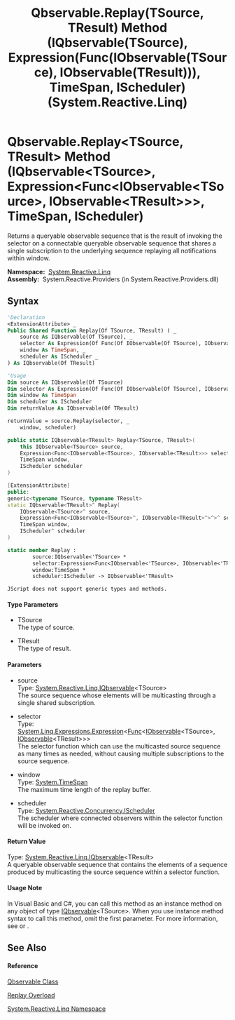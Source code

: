 ﻿---
title: Qbservable.Replay(TSource, TResult) Method (IQbservable(TSource), Expression(Func(IObservable(TSource), IObservable(TResult))), TimeSpan, IScheduler) (System.Reactive.Linq)
TOCTitle: Replay(TSource, TResult) Method (IQbservable(TSource), Expression(Func(IObservable(TSource), IObservable(TResult))), TimeSpan, IScheduler)
ms:assetid: M:System.Reactive.Linq.Qbservable.Replay``2(System.Reactive.Linq.IQbservable{``0},System.Linq.Expressions.Expression{System.Func{System.IObservable{``0},System.IObservable{``1}}},System.TimeSpan,System.Reactive.Concurrency.IScheduler)
ms:mtpsurl: https://msdn.microsoft.com/en-us/library/Hh212071(v=VS.103)
ms:contentKeyID: 36069770
ms.date: 06/28/2011
mtps_version: v=VS.103
dev_langs:
- vb
- csharp
- c++
- fsharp
- jscript
---

# Qbservable.Replay\<TSource, TResult\> Method (IQbservable\<TSource\>, Expression\<Func\<IObservable\<TSource\>, IObservable\<TResult\>\>\>, TimeSpan, IScheduler)

Returns a queryable observable sequence that is the result of invoking the selector on a connectable queryable observable sequence that shares a single subscription to the underlying sequence replaying all notifications within window.

**Namespace:**  [System.Reactive.Linq](hh211929\(v=vs.103\).md)  
**Assembly:**  System.Reactive.Providers (in System.Reactive.Providers.dll)

## Syntax

``` vb
'Declaration
<ExtensionAttribute> _
Public Shared Function Replay(Of TSource, TResult) ( _
    source As IQbservable(Of TSource), _
    selector As Expression(Of Func(Of IObservable(Of TSource), IObservable(Of TResult))), _
    window As TimeSpan, _
    scheduler As IScheduler _
) As IQbservable(Of TResult)
```

``` vb
'Usage
Dim source As IQbservable(Of TSource)
Dim selector As Expression(Of Func(Of IObservable(Of TSource), IObservable(Of TResult)))
Dim window As TimeSpan
Dim scheduler As IScheduler
Dim returnValue As IQbservable(Of TResult)

returnValue = source.Replay(selector, _
    window, scheduler)
```

``` csharp
public static IQbservable<TResult> Replay<TSource, TResult>(
    this IQbservable<TSource> source,
    Expression<Func<IObservable<TSource>, IObservable<TResult>>> selector,
    TimeSpan window,
    IScheduler scheduler
)
```

``` c++
[ExtensionAttribute]
public:
generic<typename TSource, typename TResult>
static IQbservable<TResult>^ Replay(
    IQbservable<TSource>^ source, 
    Expression<Func<IObservable<TSource>^, IObservable<TResult>^>^>^ selector, 
    TimeSpan window, 
    IScheduler^ scheduler
)
```

``` fsharp
static member Replay : 
        source:IQbservable<'TSource> * 
        selector:Expression<Func<IObservable<'TSource>, IObservable<'TResult>>> * 
        window:TimeSpan * 
        scheduler:IScheduler -> IQbservable<'TResult> 
```

``` jscript
JScript does not support generic types and methods.
```

#### Type Parameters

  - TSource  
    The type of source.

<!-- end list -->

  - TResult  
    The type of result.

#### Parameters

  - source  
    Type: [System.Reactive.Linq.IQbservable](hh229328\(v=vs.103\).md)\<TSource\>  
    The source sequence whose elements will be multicasting through a single shared subscription.  

<!-- end list -->

  - selector  
    Type: [System.Linq.Expressions.Expression](https://msdn.microsoft.com/en-us/library/Bb335710)\<[Func](https://msdn.microsoft.com/en-us/library/Bb549151)\<[IObservable](https://msdn.microsoft.com/en-us/library/Dd990377)\<TSource\>, [IObservable](https://msdn.microsoft.com/en-us/library/Dd990377)\<TResult\>\>\>  
    The selector function which can use the multicasted source sequence as many times as needed, without causing multiple subscriptions to the source sequence.  

<!-- end list -->

  - window  
    Type: [System.TimeSpan](https://msdn.microsoft.com/en-us/library/269ew577)  
    The maximum time length of the replay buffer.  

<!-- end list -->

  - scheduler  
    Type: [System.Reactive.Concurrency.IScheduler](hh229149\(v=vs.103\).md)  
    The scheduler where connected observers within the selector function will be invoked on.  

#### Return Value

Type: [System.Reactive.Linq.IQbservable](hh229328\(v=vs.103\).md)\<TResult\>  
A queryable observable sequence that contains the elements of a sequence produced by multicasting the source sequence within a selector function.  

#### Usage Note

In Visual Basic and C\#, you can call this method as an instance method on any object of type [IQbservable](hh229328\(v=vs.103\).md)\<TSource\>. When you use instance method syntax to call this method, omit the first parameter. For more information, see [](https://msdn.microsoft.com/en-us/library/Bb384936) or [](https://msdn.microsoft.com/en-us/library/Bb383977).

## See Also

#### Reference

[Qbservable Class](hh211693\(v=vs.103\).md)

[Replay Overload](hh229030\(v=vs.103\).md)

[System.Reactive.Linq Namespace](hh211929\(v=vs.103\).md)

